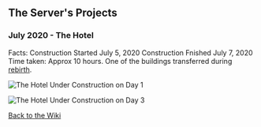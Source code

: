 <link rel="stylesheet" href="/MinecraftServer/assets/css/light-darkmode.css">

## The Server's Projects

### July 2020 - The Hotel
Facts:
Construction Started July 5, 2020
Construction Fnished July 7, 2020
Time taken: Approx 10 hours.
One of the buildings transferred during [rebirth](/MinecraftServer/wiki/origin-story#rebirth).

![The Hotel Under Construction on Day 1](/MinecraftServer/assets/images/hotel-construct-1)


![The Hotel Under Construction on Day 3](/MinecraftServer/assets/images/hotel-construct-2)

[Back to the Wiki](/MinecraftServer/wiki)
